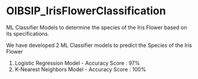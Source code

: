# OIBSIP_IrisFlowerClassification
ML Classifier Models to determine the species of the Iris Flower based on its specifications.

We have developed 2 ML Classifier models to predict the Species of the Iris Flower
1. Logistic Regression Model - Accuracy Score : 97%
2. K-Nearest Neighbors Model - Accuracy Score : 100%
